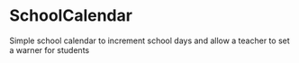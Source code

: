 # SchoolCalendar
Simple school calendar to increment school days and allow a teacher to set a warner for students
